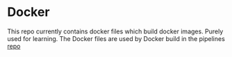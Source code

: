 # Docker

This repo currently contains docker files which build docker images. Purely used for learning. The Docker files are used by Docker build in the pipelines [repo](https://github.com/heathen1878/azdo_pipelines)